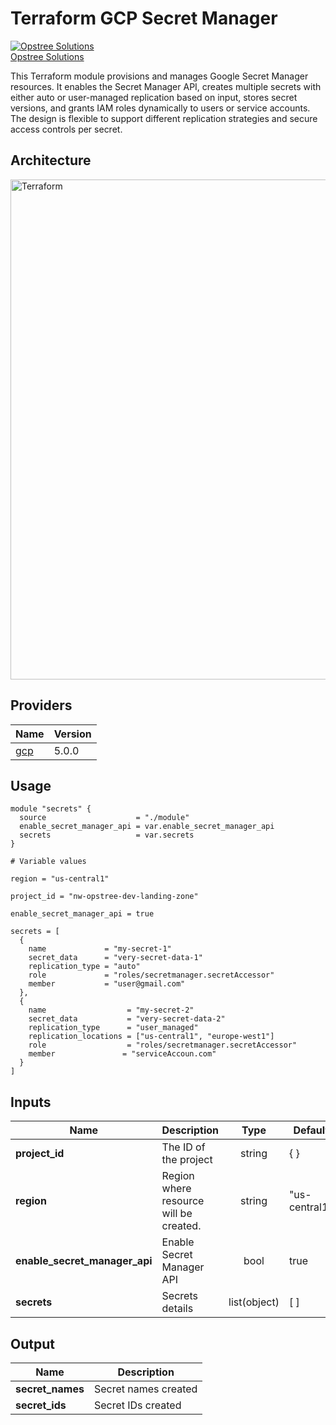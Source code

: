 # Terraform GCP Secret Manager

[![Opstree Solutions][opstree_avatar]][opstree_homepage]<br/>[Opstree Solutions][opstree_homepage] 

  [opstree_homepage]: https://opstree.github.io/
  [opstree_avatar]: https://img.cloudposse.com/150x150/https://github.com/opstree.png

This Terraform module provisions and manages Google Secret Manager resources.
It enables the Secret Manager API, creates multiple secrets with either auto or user-managed replication based on input, stores secret versions, and grants IAM roles dynamically to users or service accounts.
The design is flexible to support different replication strategies and secure access controls per secret.

## Architecture

<img width="800" length="800" alt="Terraform" src="https://github.com/user-attachments/assets/c6b0843b-8a62-4a7a-8c7c-8dd6f1e589d0">


## Providers

| Name                                              | Version  |
|---------------------------------------------------|----------|
| <a name="provider_gcp"></a> [gcp](#provider\_gcp) | 5.0.0   |

## Usage

```hcl
module "secrets" {
  source                    = "./module"
  enable_secret_manager_api = var.enable_secret_manager_api
  secrets                   = var.secrets
}

# Variable values

region = "us-central1"

project_id = "nw-opstree-dev-landing-zone"

enable_secret_manager_api = true

secrets = [
  {
    name             = "my-secret-1"
    secret_data      = "very-secret-data-1"
    replication_type = "auto"
    role             = "roles/secretmanager.secretAccessor"
    member           = "user@gmail.com"
  },
  {
    name                  = "my-secret-2"
    secret_data           = "very-secret-data-2"
    replication_type      = "user_managed"
    replication_locations = ["us-central1", "europe-west1"]
    role                  = "roles/secretmanager.secretAccessor"
    member               = "serviceAccoun.com"
  }
]
```

## Inputs

| Name | Description | Type | Default | Required | 
|------|-------------|:----:|---------|:--------:|
|**project_id**| The ID of the project | string | { } | yes| 
|**region**| Region where resource will be created. | string | "us-central1" | yes | 
|**enable_secret_manager_api**| Enable Secret Manager API | bool | true | yes| 
|**secrets**| Secrets details | list(object) | [ ] | yes | 


## Output
| Name | Description |
|------|-------------|
|**secret_names**| Secret names created | 
|**secret_ids**| Secret IDs created | 
